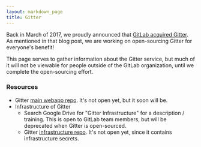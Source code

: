 ```yaml
---
layout: markdown_page
title: Gitter
---
```


Back in March of 2017, we proudly announced that [GitLab acquired Gitter](/2017/03/15/gitter-acquisition/index.html.md/index.html.md). As mentioned
in that blog post, we are working on open-sourcing Gitter for everyone's
benefit!

This page serves to gather information about the Gitter service, but much of it
will not be viewable for people outside of the GitLab organization, until we
complete the open-sourcing effort.

### Resources

- Gitter [main webapp repo](https://gitlab.com/gitlab-org/gitter/webapp/index.html.md). It's
not open yet, but it soon will be.
- Infrastructure of Gitter
   - Search Google Drive for "Gitter Infrastructure" for a description /
   training. This is open to GitLab team members, but will be deprecated when
   Gitter is open-sourced.
   - Gitter [infrastructure repo](https://gitlab.com/gitterHQ/devops/index.html.md/index.html.md). It's
   not open yet, since it contains infrastructure secrets.
